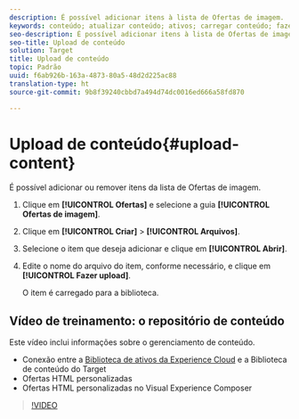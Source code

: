 ```yaml
---
description: É possível adicionar itens à lista de Ofertas de imagem.
keywords: conteúdo; atualizar conteúdo; ativos; carregar conteúdo; fazer upload do ativo
seo-description: É possível adicionar itens à lista de Ofertas de imagem.
seo-title: Upload de conteúdo
solution: Target
title: Upload de conteúdo
topic: Padrão
uuid: f6ab926b-163a-4873-80a5-48d2d225ac88
translation-type: ht
source-git-commit: 9b8f39240cbbd7a494d74dc0016ed666a58fd870

---
```



# Upload de conteúdo{#upload-content}

É possível adicionar ou remover itens da lista de Ofertas de imagem.

1. Clique em **[!UICONTROL Ofertas]** e selecione a guia **[!UICONTROL Ofertas de imagem]**.
1. Clique em **[!UICONTROL Criar]** &gt; **[!UICONTROL Arquivos]**.
1. Selecione o item que deseja adicionar e clique em **[!UICONTROL Abrir]**.
1. Edite o nome do arquivo do item, conforme necessário, e clique em **[!UICONTROL Fazer upload]**.

   O item é carregado para a biblioteca.

## Vídeo de treinamento: o repositório de conteúdo

Este vídeo inclui informações sobre o gerenciamento de conteúdo.

* Conexão entre a [Biblioteca de ativos da Experience Cloud](https://marketing.adobe.com/resources/help/pt_br/mcloud/creative_cloud.html) e a Biblioteca de conteúdo do Target
* Ofertas HTML personalizadas
* Ofertas HTML personalizadas no Visual Experience Composer

>[!VIDEO](https://video.tv.adobe.com/v/17387)